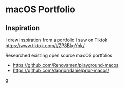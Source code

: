 # macOS Portfolio

## Inspiration
I drew inspiration from a portfolio I saw on Tiktok https://www.tiktok.com/t/ZP8BkgYnk/

Researched existing open source macOS portfolios 
- https://github.com/Renovamen/playground-macos
- https://github.com/daprior/danielprior-macos/

g
